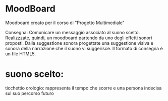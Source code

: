 # MoodBoard
Moodboard creato per il corso di "Progetto Multimediale"


Consegna:
Comunicare un messaggio associato al suono scelto. 
Realizzzate, quindi, un moodboard partendo da uno degli effetti sonori proposti. 
Dalla suggestione sonora progettate una suggestione visiva e sonora della narrazione che il suono vi suggerisce. 
Il formato di consegna è un file HTML5.

# suono scelto:
ticchettio orologio:
rappresenta il tempo che scorre e una persona indecisa sul suo percorso futuro

